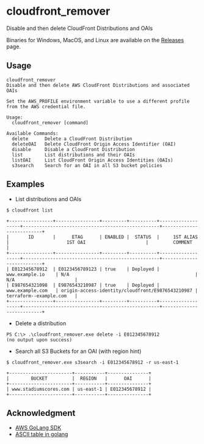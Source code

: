 # cloudfront_remover
Disable and then delete CloudFront Distributions and OAIs

Binaries for Windows, MacOS, and Linux are available on the [Releases](https://github.com/jftuga/cloudfront_remover/releases) page.

## Usage
```
cloudfront_remover
Disable and then delete AWS CloudFront Distributions and associated OAIs

Set the AWS_PROFILE environment variable to use a different profile from the AWS credential file.

Usage:
  cloudfront_remover [command]

Available Commands:
  delete      Delete a CloudFront Distribution
  deleteOAI   Delete CloudFront Origin Access Identifier (OAI)
  disable     Disable a CloudFront Distribution
  list        List distributions and their OAIs
  listOAI     List CloudFront Origin Access Identities (OAIs)
  s3search    Search for an OAI in all S3 bucket policies
```

## Examples

* List distributions and OAIs
```
$ cloudfront list

+----------------+----------------+---------+----------+-------------------+--------------------------------------------------+--------------------------+
|       ID       |      ETAG      | ENABLED |  STATUS  |     1ST ALIAS     |                     1ST OAI                      |         COMMENT          |
+----------------+----------------+---------+----------+-------------------+--------------------------------------------------+--------------------------+
| E012345678912  | E0123456789123 | true    | Deployed | www.example.io    | N/A                                              | N/A                      |
| E987654321098  | E9876543210987 | true    | Deployed | www.example.com   | origin-access-identity/cloudfront/E9876543210987 | terraform--example.com   |
+----------------+----------------+---------+----------+-------------------+--------------------------------------------------+--------------------------+
```

* Delete a distribution
```
PS C:\> .\cloudfront_remover.exe delete -i E012345678912
(no output upon success)
```

* Search all S3 Buckets for an OAI (with region hint)
```
$ cloudfront_remover.exe s3search -i E012345678912 -r us-east-1

+-----------------------+-----------+---------------+
|        BUCKET         |  REGION   |      OAI      |
+-----------------------+-----------+---------------+
| www.stadiumscores.com | us-east-1 | E012345678912 |
+-----------------------+-----------+---------------+
```

## Acknowledgment
* [AWS GoLang SDK](https://aws.amazon.com/sdk-for-go/)
* [ASCII table in golang](github.com/olekukonko/tablewriter)
